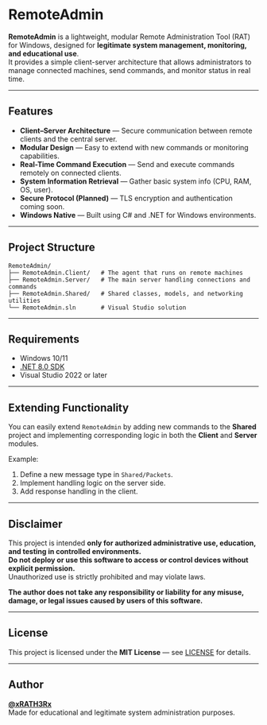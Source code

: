 # RemoteAdmin

**RemoteAdmin** is a lightweight, modular Remote Administration Tool (RAT) for Windows, designed for **legitimate system management, monitoring, and educational use**.  
It provides a simple client-server architecture that allows administrators to manage connected machines, send commands, and monitor status in real time.

---

## Features

- **Client–Server Architecture** — Secure communication between remote clients and the central server.  
- **Modular Design** — Easy to extend with new commands or monitoring capabilities.  
- **Real-Time Command Execution** — Send and execute commands remotely on connected clients.  
- **System Information Retrieval** — Gather basic system info (CPU, RAM, OS, user).  
- **Secure Protocol (Planned)** — TLS encryption and authentication coming soon.  
- **Windows Native** — Built using C# and .NET for Windows environments.  

---

## Project Structure

```
RemoteAdmin/
├── RemoteAdmin.Client/   # The agent that runs on remote machines
├── RemoteAdmin.Server/   # The main server handling connections and commands
├── RemoteAdmin.Shared/   # Shared classes, models, and networking utilities
└── RemoteAdmin.sln       # Visual Studio solution
```

---

## Requirements

- Windows 10/11  
- [.NET 8.0 SDK](https://dotnet.microsoft.com/download)  
- Visual Studio 2022 or later  

---

## Extending Functionality

You can easily extend `RemoteAdmin` by adding new commands to the **Shared** project and implementing corresponding logic in both the **Client** and **Server** modules.

Example:
1. Define a new message type in `Shared/Packets`.
2. Implement handling logic on the server side.
3. Add response handling in the client.

---

## Disclaimer

This project is intended **only for authorized administrative use, education, and testing in controlled environments.**  
**Do not deploy or use this software to access or control devices without explicit permission.**  
Unauthorized use is strictly prohibited and may violate laws.

**The author does not take any responsibility or liability for any misuse, damage, or legal issues caused by users of this software.**

---

## License

This project is licensed under the **MIT License** — see [LICENSE](LICENSE) for details.

---

## Author

**[@xRATH3Rx](https://github.com/xRATH3Rx)**  
Made for educational and legitimate system administration purposes.
